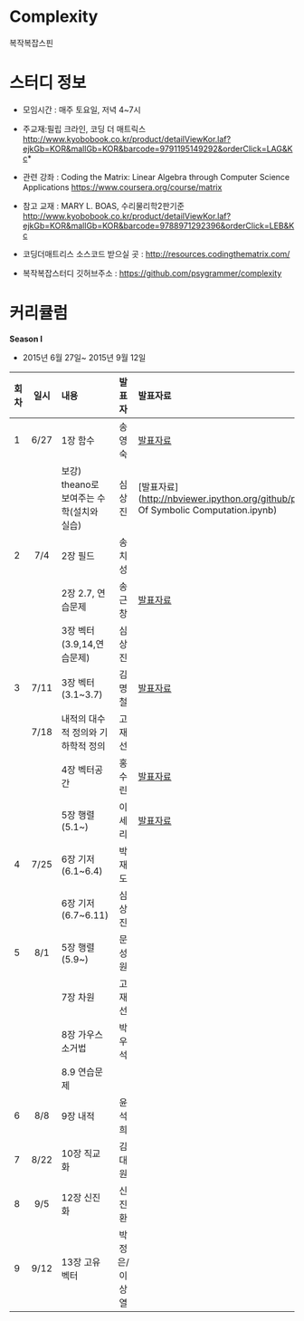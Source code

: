 # Complexity
복작복잡스핀 


# 스터디 정보 
* 모임시간 : 매주 토요일, 저녁 4~7시
* 주교재:필립 크라인, 코딩 더 매트릭스
http://www.kyobobook.co.kr/product/detailViewKor.laf?ejkGb=KOR&mallGb=KOR&barcode=9791195149292&orderClick=LAG&Kc*

* 관련 강좌 : Coding the Matrix: Linear Algebra through Computer Science Applications 
https://www.coursera.org/course/matrix

* 참고 교재 : MARY L. BOAS, 수리물리학2판기준
http://www.kyobobook.co.kr/product/detailViewKor.laf?ejkGb=KOR&mallGb=KOR&barcode=9788971292396&orderClick=LEB&Kc

* 코딩더매트리스 소스코드 받으실 곳 :
 http://resources.codingthematrix.com/
 
* 복작복잡스터디 깃허브주소 :
https://github.com/psygrammer/complexity


# 커리큘럼
<b>Season I</b>
* 2015년 6월 27일~ 2015년 9월 12일  

| 회차  | 일시   | 내용                                  | 발표자  |              발표자료                    |
| ----- |:------:| :-------------------------------------|:-------:|:---------------------------------------- |
| 1 |6/27|1장 함수 							|송영숙|[발표자료](http://nbviewer.ipython.org/github/psygrammer/complexity/blob/master/season_one/ch1/ch1codingthematrix.ipynb )|
|   |    |보강) theano로 보여주는 수학(설치와 실습)   |심상진|[발표자료](http://nbviewer.ipython.org/github/psygrammer/complexity/blob/master/season_one/ch1/Basic Of Symbolic Computation.ipynb)|
| 2 |7/4 |2장 필드 							|송치성|    |
|   |    |2장 2.7, 연습문제					    |송근창|[발표자료](http://nbviewer.ipython.org/github/psygrammer/complexity/blob/master/season_one/ch2/CodingTheMatrix-2.7-Problems.ipynb)     |
|   |    |3장 벡터 (3.9,14,연습문제)			   |심상진|      |
| 3 |7/11|3장 벡터 (3.1~3.7)	            	 |김명철|[발표자료](http://nbviewer.ipython.org/github/psygrammer/complexity/blob/master/season_one/ch3/Ch3_Vector.ipynb)|
|   |7/18|내적의 대수적 정의와 기하학적 정의  			|고재선|				|
|	|	 |4장 벡터공간							|홍수린|[발표자료](http://nbviewer.ipython.org/github/psygrammer/complexity/blob/master/season_one/ch4/150718_4.vector_space.ipynb      )|
|	|	 |5장 행렬(5.1~)						|이세리|[발표자료](http://nbviewer.ipython.org/github/psygrammer/complexity/blob/master/season_one/ch5/Ch_5_Matrix5_1_5_8.ipynb)|
| 4 |7/25|6장 기저(6.1~6.4)					|박재도||
|	|	 |6장 기저(6.7~6.11)					|심상진||
| 5 |8/1 |5장 행렬(5.9~)						|문성원||
|   |    |7장 차원								|고재선||
|	|   | 8장 가우스소거법						   |박우석||
|	|	| 8.9 연습문제							|	 ||
| 6 |8/8| 9장 내적								|윤석희||
| 7 |8/22| 10장 직교화							|김대원||
| 8 |9/5 | 12장 신진화							|신진환||
| 9 |9/12| 13장 고유벡터							|박정은/이상열||




